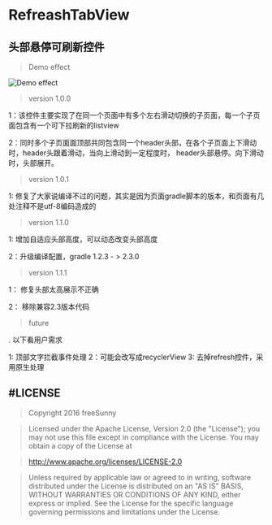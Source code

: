 # RefreashTabView
## 头部悬停可刷新控件

>Demo effect

![Demo effect](https://github.com/FreeSunny/RefreashTabView/blob/master/assets/refreash.gif)

>version 1.0.0

1：该控件主要实现了在同一个页面中有多个左右滑动切换的子页面，每一个子页面包含有一个可下拉刷新的listview

2：同时多个子页面面顶部共同包含同一个header头部，在各个子页面上下滑动时，header头跟着滑动，当向上滑动到一定程度时，
header头部悬停。向下滑动时，头部展开。

>version 1.0.1

1: 修复了大家说编译不过的问题，其实是因为页面gradle脚本的版本，和页面有几处注释不是utf-8编码造成的

>version 1.1.0

1: 增加自适应头部高度，可以动态改变头部高度

2：升级编译配置，gradle 1.2.3 - > 2.3.0

>version 1.1.1

1： 修复头部太高展示不正确

2： 移除兼容2.3版本代码

> future

. 以下看用户需求

1: 顶部文字拦截事件处理
2：可能会改写成recyclerView
3: 去掉refresh控件，采用原生处理

#LICENSE
----------

> Copyright 2016 freeSunny

> Licensed under the Apache License, Version 2.0 (the "License");
> you may not use this file except in compliance with the License.
> You may obtain a copy of the License at

>    http://www.apache.org/licenses/LICENSE-2.0

> Unless required by applicable law or agreed to in writing, software
> distributed under the License is distributed on an "AS IS" BASIS,
> WITHOUT WARRANTIES OR CONDITIONS OF ANY KIND, either express or implied.
> See the License for the specific language governing permissions and
> limitations under the License.